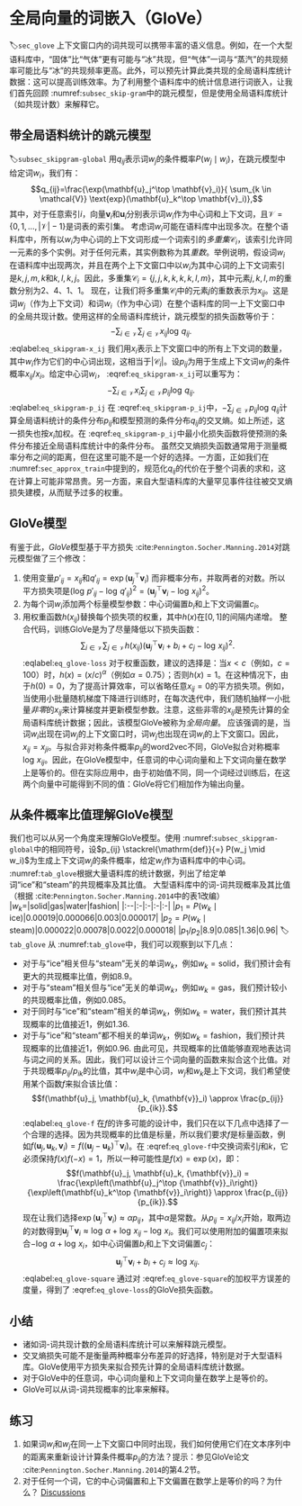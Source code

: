 # 全局向量的词嵌入（GloVe）
:label:`sec_glove`
上下文窗口内的词共现可以携带丰富的语义信息。例如，在一个大型语料库中，“固体”比“气体”更有可能与“冰”共现，但“气体”一词与“蒸汽”的共现频率可能比与“冰”的共现频率更高。此外，可以预先计算此类共现的全局语料库统计数据：这可以提高训练效率。为了利用整个语料库中的统计信息进行词嵌入，让我们首先回顾 :numref:`subsec_skip-gram`中的跳元模型，但是使用全局语料库统计（如共现计数）来解释它。
## 带全局语料统计的跳元模型
:label:`subsec_skipgram-global`
用$q_{ij}$表示词$w_j$的条件概率$P(w_j\mid w_i)$，在跳元模型中给定词$w_i$，我们有：
$$q_{ij}=\frac{\exp(\mathbf{u}_j^\top \mathbf{v}_i)}{ \sum_{k \in \mathcal{V}} \text{exp}(\mathbf{u}_k^\top \mathbf{v}_i)},$$
其中，对于任意索引$i$，向量$\mathbf{v}_i$和$\mathbf{u}_i$分别表示词$w_i$作为中心词和上下文词，且$\mathcal{V} = \{0, 1, \ldots, |\mathcal{V}|-1\}$是词表的索引集。
考虑词$w_i$可能在语料库中出现多次。在整个语料库中，所有以$w_i$为中心词的上下文词形成一个词索引的*多重集*$\mathcal{C}_i$，该索引允许同一元素的多个实例。对于任何元素，其实例数称为其*重数*。举例说明，假设词$w_i$在语料库中出现两次，并且在两个上下文窗口中以$w_i$为其中心词的上下文词索引是$k, j, m, k$和$k, l, k, j$。因此，多重集$\mathcal{C}_i = \{j, j, k, k, k, k, l, m\}$，其中元素$j, k, l, m$的重数分别为2、4、1、1。
现在，让我们将多重集$\mathcal{C}_i$中的元素$j$的重数表示为$x_{ij}$。这是词$w_j$（作为上下文词）和词$w_i$（作为中心词）在整个语料库的同一上下文窗口中的全局共现计数。使用这样的全局语料库统计，跳元模型的损失函数等价于：
$$-\sum_{i\in\mathcal{V}}\sum_{j\in\mathcal{V}} x_{ij} \log\,q_{ij}.$$
:eqlabel:`eq_skipgram-x_ij`
我们用$x_i$表示上下文窗口中的所有上下文词的数量，其中$w_i$作为它们的中心词出现，这相当于$|\mathcal{C}_i|$。设$p_{ij}$为用于生成上下文词$w_j$的条件概率$x_{ij}/x_i$。给定中心词$w_i$， :eqref:`eq_skipgram-x_ij`可以重写为：
$$-\sum_{i\in\mathcal{V}} x_i \sum_{j\in\mathcal{V}} p_{ij} \log\,q_{ij}.$$
:eqlabel:`eq_skipgram-p_ij`
在 :eqref:`eq_skipgram-p_ij`中，$-\sum_{j\in\mathcal{V}} p_{ij} \log\,q_{ij}$计算全局语料统计的条件分布$p_{ij}$和模型预测的条件分布$q_{ij}$的交叉熵。如上所述，这一损失也按$x_i$加权。在 :eqref:`eq_skipgram-p_ij`中最小化损失函数将使预测的条件分布接近全局语料库统计中的条件分布。
虽然交叉熵损失函数通常用于测量概率分布之间的距离，但在这里可能不是一个好的选择。一方面，正如我们在 :numref:`sec_approx_train`中提到的，规范化$q_{ij}$的代价在于整个词表的求和，这在计算上可能非常昂贵。另一方面，来自大型语料库的大量罕见事件往往被交叉熵损失建模，从而赋予过多的权重。
## GloVe模型
有鉴于此，*GloVe*模型基于平方损失 :cite:`Pennington.Socher.Manning.2014`对跳元模型做了三个修改：
1. 使用变量$p'_{ij}=x_{ij}$和$q'_{ij}=\exp(\mathbf{u}_j^\top \mathbf{v}_i)$
而非概率分布，并取两者的对数。所以平方损失项是$\left(\log\,p'_{ij} - \log\,q'_{ij}\right)^2 = \left(\mathbf{u}_j^\top \mathbf{v}_i - \log\,x_{ij}\right)^2$。
2. 为每个词$w_i$添加两个标量模型参数：中心词偏置$b_i$和上下文词偏置$c_i$。
3. 用权重函数$h(x_{ij})$替换每个损失项的权重，其中$h(x)$在$[0, 1]$的间隔内递增。
整合代码，训练GloVe是为了尽量降低以下损失函数：
$$\sum_{i\in\mathcal{V}} \sum_{j\in\mathcal{V}} h(x_{ij}) \left(\mathbf{u}_j^\top \mathbf{v}_i + b_i + c_j - \log\,x_{ij}\right)^2.$$
:eqlabel:`eq_glove-loss`
对于权重函数，建议的选择是：当$x < c$（例如，$c = 100$）时，$h(x) = (x/c) ^\alpha$（例如$\alpha = 0.75$）；否则$h(x) = 1$。在这种情况下，由于$h(0)=0$，为了提高计算效率，可以省略任意$x_{ij}=0$的平方损失项。例如，当使用小批量随机梯度下降进行训练时，在每次迭代中，我们随机抽样一小批量*非零*的$x_{ij}$来计算梯度并更新模型参数。注意，这些非零的$x_{ij}$是预先计算的全局语料库统计数据；因此，该模型GloVe被称为*全局向量*。
应该强调的是，当词$w_i$出现在词$w_j$的上下文窗口时，词$w_j$也出现在词$w_i$的上下文窗口。因此，$x_{ij}=x_{ji}$。与拟合非对称条件概率$p_{ij}$的word2vec不同，GloVe拟合对称概率$\log \, x_{ij}$。因此，在GloVe模型中，任意词的中心词向量和上下文词向量在数学上是等价的。但在实际应用中，由于初始值不同，同一个词经过训练后，在这两个向量中可能得到不同的值：GloVe将它们相加作为输出向量。
## 从条件概率比值理解GloVe模型
我们也可以从另一个角度来理解GloVe模型。使用 :numref:`subsec_skipgram-global`中的相同符号，设$p_{ij} \stackrel{\mathrm{def}}{=} P(w_j \mid w_i)$为生成上下文词$w_j$的条件概率，给定$w_i$作为语料库中的中心词。 :numref:`tab_glove`根据大量语料库的统计数据，列出了给定单词“ice”和“steam”的共现概率及其比值。
大型语料库中的词-词共现概率及其比值（根据 :cite:`Pennington.Socher.Manning.2014`中的表1改编）
|$w_k$=|solid|gas|water|fashion|
|:--|:-|:-|:-|:-|
|$p_1=P(w_k\mid \text{ice})$|0.00019|0.000066|0.003|0.000017|
|$p_2=P(w_k\mid\text{steam})$|0.000022|0.00078|0.0022|0.000018|
|$p_1/p_2$|8.9|0.085|1.36|0.96|
:label:`tab_glove`
从 :numref:`tab_glove`中，我们可以观察到以下几点：
* 对于与“ice”相关但与“steam”无关的单词$w_k$，例如$w_k=\text{solid}$，我们预计会有更大的共现概率比值，例如8.9。
* 对于与“steam”相关但与“ice”无关的单词$w_k$，例如$w_k=\text{gas}$，我们预计较小的共现概率比值，例如0.085。
* 对于同时与“ice”和“steam”相关的单词$w_k$，例如$w_k=\text{water}$，我们预计其共现概率的比值接近1，例如1.36.
* 对于与“ice”和“steam”都不相关的单词$w_k$，例如$w_k=\text{fashion}$，我们预计共现概率的比值接近1，例如0.96.
由此可见，共现概率的比值能够直观地表达词与词之间的关系。因此，我们可以设计三个词向量的函数来拟合这个比值。对于共现概率${p_{ij}}/{p_{ik}}$的比值，其中$w_i$是中心词，$w_j$和$w_k$是上下文词，我们希望使用某个函数$f$来拟合该比值：
$$f(\mathbf{u}_j, \mathbf{u}_k, {\mathbf{v}}_i) \approx \frac{p_{ij}}{p_{ik}}.$$
:eqlabel:`eq_glove-f`
在$f$的许多可能的设计中，我们只在以下几点中选择了一个合理的选择。因为共现概率的比值是标量，所以我们要求$f$是标量函数，例如$f(\mathbf{u}_j, \mathbf{u}_k, {\mathbf{v}}_i) = f\left((\mathbf{u}_j - \mathbf{u}_k)^\top {\mathbf{v}}_i\right)$。在 :eqref:`eq_glove-f`中交换词索引$j$和$k$，它必须保持$f(x)f(-x)=1$，所以一种可能性是$f(x)=\exp(x)$，即：
$$f(\mathbf{u}_j, \mathbf{u}_k, {\mathbf{v}}_i) = \frac{\exp\left(\mathbf{u}_j^\top {\mathbf{v}}_i\right)}{\exp\left(\mathbf{u}_k^\top {\mathbf{v}}_i\right)} \approx \frac{p_{ij}}{p_{ik}}.$$
现在让我们选择$\exp\left(\mathbf{u}_j^\top {\mathbf{v}}_i\right) \approx \alpha p_{ij}$，其中$\alpha$是常数。从$p_{ij}=x_{ij}/x_i$开始，取两边的对数得到$\mathbf{u}_j^\top {\mathbf{v}}_i \approx \log\,\alpha + \log\,x_{ij} - \log\,x_i$。我们可以使用附加的偏置项来拟合$- \log\, \alpha + \log\, x_i$，如中心词偏置$b_i$和上下文词偏置$c_j$：
$$\mathbf{u}_j^\top \mathbf{v}_i + b_i + c_j \approx \log\, x_{ij}.$$
:eqlabel:`eq_glove-square`
通过对 :eqref:`eq_glove-square`的加权平方误差的度量，得到了 :eqref:`eq_glove-loss`的GloVe损失函数。
## 小结
* 诸如词-词共现计数的全局语料库统计可以来解释跳元模型。
* 交叉熵损失可能不是衡量两种概率分布差异的好选择，特别是对于大型语料库。GloVe使用平方损失来拟合预先计算的全局语料库统计数据。
* 对于GloVe中的任意词，中心词向量和上下文词向量在数学上是等价的。
* GloVe可以从词-词共现概率的比率来解释。
## 练习
1. 如果词$w_i$和$w_j$在同一上下文窗口中同时出现，我们如何使用它们在文本序列中的距离来重新设计计算条件概率$p_{ij}$的方法？提示：参见GloVe论文 :cite:`Pennington.Socher.Manning.2014`的第4.2节。
1. 对于任何一个词，它的中心词偏置和上下文偏置在数学上是等价的吗？为什么？
[Discussions](https://discuss.d2l.ai/t/5736)